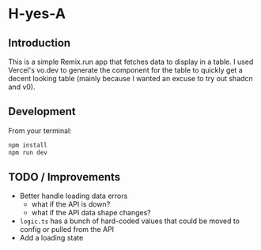 # H-yes-A

## Introduction

This is a simple Remix.run app that fetches data to display in a table. I used Vercel's vo.dev to generate the component for the table to quickly get a decent looking table (mainly because I wanted an excuse to try out shadcn and v0).

## Development

From your terminal:

```sh
npm install
npm run dev

```

## TODO / Improvements

- Better handle loading data errors
  - what if the API is down?
  - what if the API data shape changes?
- `logic.ts` has a bunch of hard-coded values that could be moved to config or pulled from the API
- Add a loading state
